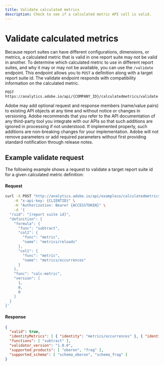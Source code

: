 ```yaml
---
title: Validate calculated metrics
description: Check to see if a calculated metric API call is valid.
---
```


# Validate calculated metrics

Because report suites can have different configurations, dimensions, or metrics, a calculated metric that is valid in one report suite may not be valid in another. To determine which calculated metric to use in different report suites, and why it may or may not be available, you can use the `/validate` endpoint. This endpoint allows you to `POST` a definition along with a target report suite id. The validate endpoint responds with compatibility information on the calculated metric.

`POST https://analytics.adobe.io/api/{COMPANY_ID}/calculatedmetrics/validate`

<InlineAlert variant="info" slots="text" />

Adobe may add optional request and response members (name/value pairs) to existing API objects at any time and without notice or changes in versioning. Adobe recommends that you refer to the API documentation of any third-party tool you integrate with our APIs so that such additions are ignored in processing if not understood. If implemented properly, such additions are non-breaking changes for your implementation. Adobe will not remove parameters or add required parameters without first providing standard notification through release notes.

## Example validate request

The following example shows a request to validate a target report suite id for a given calculated metric definition:

<CodeBlock slots="heading, code" repeat="2" languages="CURL,JSON"/>

#### Request

```sh
curl -X POST "http://analytics.adobe.io/api/exampleco/calculatedmetrics/validate?locale=en_US" \
    -H "x-api-key: {CLIENTID}" \
    -H "Authorization: Bearer {ACCESSTOKEN}" \
    -d '{
  "rsid": "[report suite id]",
  "definition": {
    "formula": {
      "func": "subtract",
      "col2": {
        "func": "metric",
        "name": "metrics/reloads"
      },
      "col1": {
        "func": "metric",
        "name": "metrics/occurrences"
      }
    },
    "func": "calc-metric",
    "version": [
      1,
      0,
      0
    ]
  }
}'
```

#### Response

```json
{
  "valid": true,
  "identityMetrics": [ { "identity": "metrics/occurrences" }, { "identity": "metrics/reloads" } ],
  "functions": [ "subtract" ],
  "validator_version": "1.0.0",
  "supported_products": [ "oberon", "frag" ],
  "supported_schema": [ "schema_oberon", "schema_frag" ]
}
```

